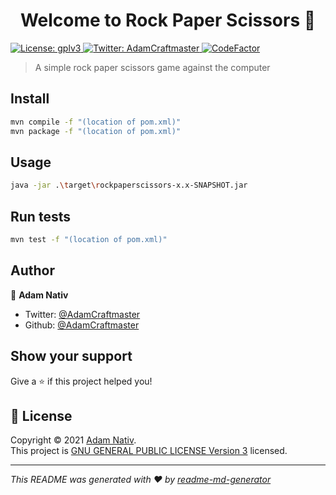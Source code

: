 <h1 align="center">Welcome to Rock Paper Scissors 👋</h1>
<p>
  <a href="https://github.com/AdamCraftmaster/RockPaperScissors/blob/main/LICENSE.md" target="_blank">
    <img alt="License: gplv3" src="https://img.shields.io/badge/License-gplv3-yellow.svg" />
  </a>
  <a href="https://twitter.com/AdamCraftmaster" target="_blank">
    <img alt="Twitter: AdamCraftmaster" src="https://img.shields.io/twitter/follow/AdamCraftmaster.svg?style=social" />
  </a>
  <a href="https://www.codefactor.io/repository/github/adamcraftmaster/rockpaperscissors"><img src="https://www.codefactor.io/repository/github/adamcraftmaster/rockpaperscissors/badge" alt="CodeFactor" /></a>
</p>

> A simple rock paper scissors game against the computer

## Install

```sh
mvn compile -f "(location of pom.xml)"
mvn package -f "(location of pom.xml)"
```

## Usage

```sh
java -jar .\target\rockpaperscissors-x.x-SNAPSHOT.jar
```

## Run tests

```sh
mvn test -f "(location of pom.xml)"
```

## Author

👤 **Adam Nativ**

* Twitter: [@AdamCraftmaster](https://twitter.com/AdamCraftmaster)
* Github: [@AdamCraftmaster](https://github.com/AdamCraftmaster)

## Show your support

Give a ⭐️ if this project helped you!

## 📝 License

Copyright © 2021 [Adam Nativ](https://github.com/AdamCraftmaster).<br />
This project is [GNU GENERAL PUBLIC LICENSE Version 3](https://github.com/AdamCraftmaster/RockPaperScissors/blob/main/LICENSE.md) licensed.

***
_This README was generated with ❤️ by [readme-md-generator](https://github.com/kefranabg/readme-md-generator)_